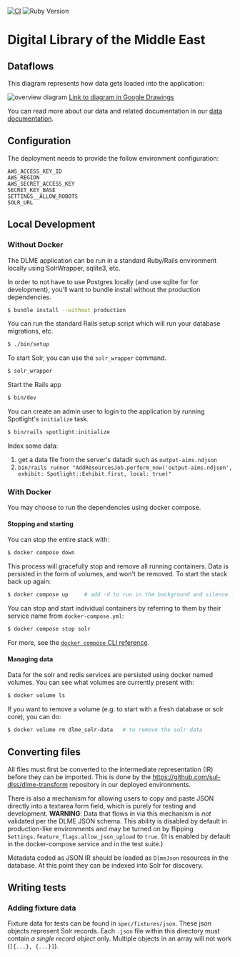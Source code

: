[![CI](https://github.com/sul-dlss/dlme/actions/workflows/ruby.yml/badge.svg)](https://github.com/sul-dlss/dlme/actions/workflows/ruby.yml)
![Ruby Version](https://img.shields.io/badge/ruby-3.0-red)

# Digital Library of the Middle East

## Dataflows

This diagram represents how data gets loaded into the application:

![overview diagram](https://docs.google.com/drawings/d/e/2PACX-1vTBFJJgiPqs58fNWC-lTBdw5wKNN0-OgLBu7EUoJcfyDXFu6VTKkhxNUKcNSX4f1Mf_mHHI2zH_ezZj/pub?w=960&h=720)
[Link to diagram in Google Drawings](https://docs.google.com/drawings/d/1jEspB9tO6-_LyiN-q0jQwfEPtiaztgHzL6CgRKXiyBk/edit)

You can read more about our data and related documentation in our [data documentation](docs/README.md).

## Configuration

The deployment needs to provide the follow environment configuration:

```
AWS_ACCESS_KEY_ID
AWS_REGION
AWS_SECRET_ACCESS_KEY
SECRET_KEY_BASE
SETTINGS__ALLOW_ROBOTS
SOLR_URL
```

## Local Development

### Without Docker
The DLME application can be run in a standard Ruby/Rails environment locally using SolrWrapper, sqlite3, etc.

In order to not have to use Postgres locally (and use sqlite for for development), you'll want to bundle install without the production dependencies.

```bash
$ bundle install --without production
```

You can run the standard Rails setup script which will run your database migrations, etc.

```bash
$ ./bin/setup
```

To start Solr, you can use the `solr_wrapper` command.

```bash
$ solr_wrapper
```

Start the Rails app

```bash
$ bin/dev
```

You can create an admin user to login to the application by running Spotlight's `initialize` task.

```bash
$ bin/rails spotlight:initialize
```

Index some data:
  1. get a data file from the server's datadir such as `output-aims.ndjson`
  1. `bin/rails runner "AddResourcesJob.perform_now('output-aims.ndjson', exhibit: Spotlight::Exhibit.first, local: true)"`

### With Docker
You may choose to run the dependencies using docker compose.

#### Stopping and starting
You can stop the entire stack with:
```sh
$ docker compose down
```
This process will gracefully stop and remove all running containers. Data is persisted in the form of volumes, and won't be removed. To start the stack back up again:
```sh
$ docker compose up     # add -d to run in the background and silence logs
```
You can stop and start individual containers by referring to them by their service name from `docker-compose.yml`:
```sh
$ docker compose stop solr
```
For more, see the [`docker compose` CLI reference](https://docs.docker.com/compose/reference/#command-options-overview-and-help).

#### Managing data
Data for the solr and redis services are persisted using docker named volumes. You can see what volumes are currently present with:
```sh
$ docker volume ls
```
If you want to remove a volume (e.g. to start with a fresh database or solr core), you can do:
```sh
$ docker volume rm dlme_solr-data   # to remove the solr data
```

## Converting files

All files must first be converted to the intermediate representation (IR) before they can be imported. This is done by the https://github.com/sul-dlss/dlme-transform repository in our deployed environments.

There is also a mechanism for allowing users to copy and paste JSON directly into a textarea form field, which is purely for testing and development. **WARNING**: Data that flows in via this mechanism is *not* validated per the DLME JSON schema. This ability is disabled by default in production-like environments and may be turned on by flipping `Settings.feature_flags.allow_json_upload` to `true`. (It is enabled by default in the docker-compose service and in the test suite.)

Metadata coded as JSON IR should be loaded as `DlmeJson` resources in the database.
At this point they can be indexed into Solr for discovery.

## Writing tests
### Adding fixture data

Fixture data for tests can be found in `spec/fixtures/json`. These json objects represent Solr records. Each `.json` file within this directory must contain *a single record object* only. Multiple objects in an array will not work (`[{...}, {...}]`). 
